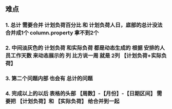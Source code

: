 ## 难点
  ### 1. 总计  需要合并 计划负荷百分比 和 计划负荷人日，底部的总计没法 合并成1个 column.property 拿不到2个
  ### 2. 中间淡灰色的 计划负荷 和实际负荷 都是动态生成的  根据 安排的人员工作天数 来动态展示的 列  比方说一周 就是 2列 【计划负荷+实际负荷】
  ### 3. 第二个问题内部 也会有 总计的问题
  ### 4. 完成以上的以后 表格的头部 【周数】-【月份】-【日期区间】  需要把 【计划负荷】和 【实际负荷】 给合并到一起
  
 
 
